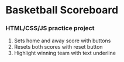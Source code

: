 # Basketball Scoreboard

### HTML/CSS/JS practice project

1. Sets home and away score with buttons
2. Resets both scores with reset button
3. Highlight winning team with text underline
